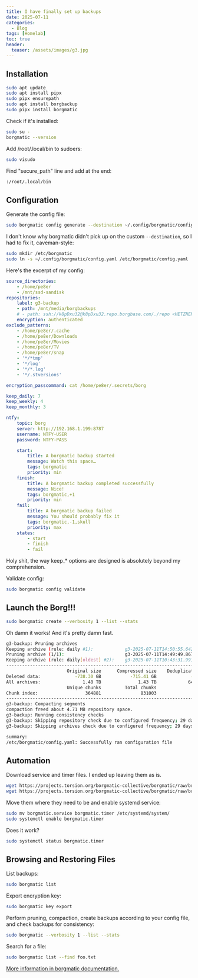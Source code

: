 ```yaml
---
title: I have finally set up backups
date: 2025-07-11
categories:
  - Blog
tags: [Homelab]
toc: true
header:
  teaser: /assets/images/g3.jpg
---
```


## Installation

```bash
sudo apt update
sudo apt install pipx
sudo pipx ensurepath
sudo apt install borgbackup
sudo pipx install borgmatic
```

Check if it's installed:

```bash
sudo su -
borgmatic --version
```

Add /root/.local/bin to sudoers:

```bash
sudo visudo
```

Find "secure_path" line and add at the end:

```bash
:/root/.local/bin
```

## Configuration

Generate the config file:

```bash
sudo borgmatic config generate --destination ~/.config/borgmatic/config.yaml
```

I don't know why borgmatic didn't pick up on the custom `--destination`, so I had to fix it, caveman-style:

```bash
sudo mkdir /etc/borgmatic
sudo ln -s ~/.config/borgmatic/config.yaml /etc/borgmatic/config.yaml
```

Here's the excerpt of my config:

```yaml
source_directories:
    - /home/pe8er
    - /mnt/ssd-sandisk
repositories:
	label: g3-backup
	- path: /mnt/media/borgbackups
	# - path: ssh://k8pDxu32@k8pDxu32.repo.borgbase.com/./repo <HETZNER GOES HERE
	encryption: authenticated
exclude_patterns:
	- /home/pe8er/.cache
    - /home/pe8er/Downloads
    - /home/pe8er/Movies
    - /home/pe8er/TV
    - /home/pe8er/snap
    - '*/*tmp'
    - '*/log'
    - '*/*.log'
    - '*/.stversions'

encryption_passcommand: cat /home/pe8er/.secrets/borg

keep_daily: 7
keep_weekly: 4
keep_monthly: 3

ntfy:
    topic: borg
    server: http://192.168.1.199:8787
    username: NTFY-USER
    password: NTFY-PASS

    start:
        title: A borgmatic backup started
        message: Watch this space…
        tags: borgmatic
        priority: min
    finish:
        title: A borgmatic backup completed successfully
        message: Nice!
        tags: borgmatic,+1
        priority: min
    fail:
        title: A borgmatic backup failed
        message: You should probably fix it
        tags: borgmatic,-1,skull
        priority: max
    states:
        - start
        - finish
        - fail
```

Holy shit, the way keep_* options are designed is absolutely beyond my comprehension.

Validate config:

````bash
sudo borgmatic config validate
````

## Launch the Borg!!!

```bash
sudo borgmatic create --verbosity 1 --list --stats
```

Oh damn it works! And it's pretty damn fast.

```bash
g3-backup: Pruning archives
Keeping archive (rule: daily #1):            g3-2025-07-11T14:50:55.642919        Fri, 2025-07-11 14:50:55 [1678cb92d646bca4a8912c4479ab9d96a9f3c38f81e8a26bdbcd79dbdd2f95cd]
Pruning archive (1/1):                       g3-2025-07-11T14:49:49.867765        Fri, 2025-07-11 14:49:50 [35cef225b9c6a0bcf06fb4c228166e158f3f602f6cf6bf300dbd14fe827fdeeb]
Keeping archive (rule: daily[oldest] #2):    g3-2025-07-11T10:43:31.991167        Fri, 2025-07-11 10:43:32 [9248f2607a766f9bbb686173cdc1ae59df100cc54ec8155f16e1fffb4516e9d1]
------------------------------------------------------------------------------
                       Original size      Compressed size    Deduplicated size
Deleted data:             -738.30 GB           -715.41 GB             -4.71 MB
All archives:                1.48 TB              1.43 TB            642.51 GB
                       Unique chunks         Total chunks
Chunk index:                  364881               831003
------------------------------------------------------------------------------
g3-backup: Compacting segments
compaction freed about 4.71 MB repository space.
g3-backup: Running consistency checks
g3-backup: Skipping repository check due to configured frequency; 29 days, 22:33:44.729506 until next check (use --force to check anyway)
g3-backup: Skipping archives check due to configured frequency; 29 days, 22:33:44.728086 until next check (use --force to check anyway)

summary:
/etc/borgmatic/config.yaml: Successfully ran configuration file
```

## Automation

Download service and timer files. I ended up leaving them as is.

```bash
wget https://projects.torsion.org/borgmatic-collective/borgmatic/raw/branch/main/sample/systemd/borgmatic.service
wget https://projects.torsion.org/borgmatic-collective/borgmatic/raw/branch/main/sample/systemd/borgmatic.timer
```

Move them where they need to be and enable systemd service:

```bash
sudo mv borgmatic.service borgmatic.timer /etc/systemd/system/
sudo systemctl enable borgmatic.timer
```

Does it work?

```bash
sudo systemctl status borgmatic.timer
```

## Browsing and Restoring Files

List backups:

```bash
sudo borgmatic list
```

Export encryption key:

```bash
sudo borgmatic key export
```

Perform pruning, compaction, create backups according to your config file, and check backups for consistency:

```bash
sudo borgmatic --verbosity 1 --list --stats
```

Search for a file:

```bash
sudo borgmatic list --find foo.txt
```

[More information in borgmatic documentation.](https://torsion.org/borgmatic/docs/how-to/inspect-your-backups/)
